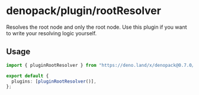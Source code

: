 # denopack/plugin/rootResolver

Resolves the root node and only the root node.
Use this plugin if you want to write your resolving logic yourself.

## Usage

```ts
import { pluginRootResolver } from "https://deno.land/x/denopack@0.7.0/plugin/rootResolver/mod.ts";

export default {
  plugins: [pluginRootResolver()],
};
```
